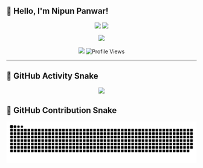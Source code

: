 ## 👋 Hello, I'm Nipun Panwar!

<p align="center">
  <img width="49%" src="https://github-readme-stats.vercel.app/api?username=NipunPanwar&show_icons=true&theme=radical" />
  <img width="49%" src="https://github-readme-streak-stats.herokuapp.com?user=NipunPanwar&theme=radical" />
</p>

<p align="center">
  <img src="https://github-profile-trophy.vercel.app/?username=NipunPanwar&theme=radical&no-frame=true&row=1&column=7" />
</p>

<p align="center">
  <img width="49%" src="https://github-readme-stats.vercel.app/api/top-langs/?username=NipunPanwar&layout=compact&theme=radical" />
  <img src="https://komarev.com/ghpvc/?username=NipunPanwar&style=flat-square&color=blue" alt="Profile Views" />
</p>

---

## 🐍 GitHub Activity Snake

<p align="center">
  <img src="https://raw.githubusercontent.com/NipunPanwar/snk/output/github-contribution-grid-snake.svg" />
</p>

## 🐍 GitHub Contribution Snake

![Snake animation](https://raw.githubusercontent.com/nipunpanwar02/snk/output/github-contribution-grid-snake.svg)


